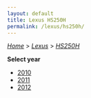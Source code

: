 ```yaml
---
layout: default
title: Lexus HS250H
permalink: /lexus/hs250h/
---
```

[*Home*](/) > [*Lexus*](/lexus/) > [*HS250H*](/lexus/hs250h/)

**Select year**

- [2010](/lexus/hs250h/2010/)
- [2011](/lexus/hs250h/2011/)
- [2012](/lexus/hs250h/2012/)